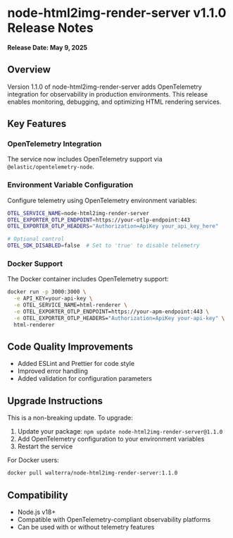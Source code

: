 # node-html2img-render-server v1.1.0 Release Notes

**Release Date: May 9, 2025**

## Overview

Version 1.1.0 of node-html2img-render-server adds OpenTelemetry integration for observability in production environments. This release enables monitoring, debugging, and optimizing HTML rendering services.

## Key Features

### OpenTelemetry Integration

The service now includes OpenTelemetry support via `@elastic/opentelemetry-node`.

### Environment Variable Configuration

Configure telemetry using OpenTelemetry environment variables:

```bash
OTEL_SERVICE_NAME=node-html2img-render-server
OTEL_EXPORTER_OTLP_ENDPOINT=https://your-otlp-endpoint:443
OTEL_EXPORTER_OTLP_HEADERS="Authorization=ApiKey your_api_key_here"

# Optional control
OTEL_SDK_DISABLED=false  # Set to 'true' to disable telemetry
```

### Docker Support

The Docker container includes OpenTelemetry support:

```bash
docker run -p 3000:3000 \
  -e API_KEY=your-api-key \
  -e OTEL_SERVICE_NAME=html-renderer \
  -e OTEL_EXPORTER_OTLP_ENDPOINT=https://your-apm-endpoint:443 \
  -e OTEL_EXPORTER_OTLP_HEADERS="Authorization=ApiKey your-api-key" \
  html-renderer
```

## Code Quality Improvements

- Added ESLint and Prettier for code style
- Improved error handling
- Added validation for configuration parameters

## Upgrade Instructions

This is a non-breaking update. To upgrade:

1. Update your package: `npm update node-html2img-render-server@1.1.0`
2. Add OpenTelemetry configuration to your environment variables
3. Restart the service

For Docker users:

```bash
docker pull walterra/node-html2img-render-server:1.1.0
```

## Compatibility

- Node.js v18+
- Compatible with OpenTelemetry-compliant observability platforms
- Can be used with or without telemetry features
